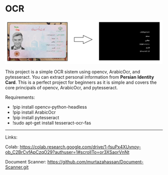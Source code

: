 # OCR

![](images/scanned.jpg)

This project is a simple OCR sistem using opencv, ArabicOcr, and pytesseract. You can extract personal information from **Persian** **Identity** **Card**. This is a perfect project for beginners as it is simple and covers the core principals of opencv, ArabicOcr, and pytesseract.

Requirements:

  - !pip install opencv-python-headless
  - !pip install ArabicOcr
  - !pip install pytesseract
  - !sudo apt-get install tesseract-ocr-fas

***

Links:

Colab: https://colab.research.google.com/drive/1-fsuPx4XUvnoy-ob_C2BrCvfApCzqO29?authuser=1#scrollTo=or3XSaorVnNt

Document Scanner: https://github.com/murtazahassan/Document-Scanner.git
